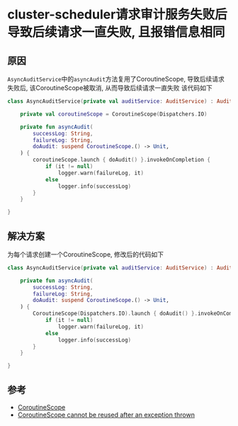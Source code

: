 # cluster-scheduler请求审计服务失败后导致后续请求一直失败, 且报错信息相同

## 原因

`AsyncAuditService`中的`asyncAudit`方法复用了CoroutineScope, 导致后续请求失败后, 该CoroutineScope被取消, 从而导致后续请求一直失败
该代码如下

```kotlin
class AsyncAuditService(private val auditService: AuditService) : AuditService, LogCapability {

	private val coroutineScope = CoroutineScope(Dispatchers.IO)

	private fun asyncAudit(
		successLog: String,
		failureLog: String,
		doAudit: suspend CoroutineScope.() -> Unit,
	) {
		coroutineScope.launch { doAudit() }.invokeOnCompletion {
			if (it != null)
				logger.warn(failureLog, it)
			else
				logger.info(successLog)
		}
	}

}
```

## 解决方案

为每个请求创建一个CoroutineScope, 修改后的代码如下

```kotlin
class AsyncAuditService(private val auditService: AuditService) : AuditService, LogCapability {

	private fun asyncAudit(
		successLog: String,
		failureLog: String,
		doAudit: suspend CoroutineScope.() -> Unit,
	) {
		CoroutineScope(Dispatchers.IO).launch { doAudit() }.invokeOnCompletion {
			if (it != null)
				logger.warn(failureLog, it)
			else
				logger.info(successLog)
		}
	}

}
```

## 参考

- [CoroutineScope](https://kotlinlang.org/api/kotlinx.coroutines/kotlinx-coroutines-core/kotlinx.coroutines/-coroutine-scope/)
- [CoroutineScope cannot be reused after an exception thrown](https://stackoverflow.com/questions/59996928/coroutinescope-cannot-be-reused-after-an-exception-thrown)